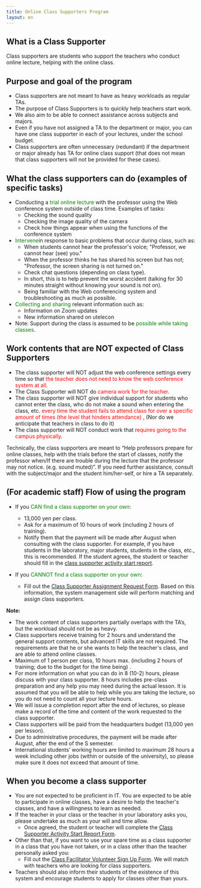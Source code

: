 ```yaml
---
title: Online Class Supporters Program
layout: en
---
```


What is a Class Supporter
---------------------------

Class supporters are students who support the teachers who conduct online lecture, helping with the online class.

Purpose and goal of the program
---------------------------

* Class supporters are not meant to have as heavy workloads as regular TAs.
* The purpose of Class Supporters is to quickly help teachers start work. 
* We also aim to be able to connect assistance across subjects and majors.
* Even if you have not assigned a TA to the department or major, you can have one class supporter in each of your lectures, under the school budget.
* Class supporters are often unnecessary (redundant) if the department or major already has TA for online class support (that does not mean that class supporters will not be provided for these cases).

What the class supporters can do (examples of specific tasks)
---------------------------

* Conducting a <font color="green">trial online lecture </font> with the professor using the Web conference system outside of class time. Examples of tasks:
  * Checking the sound quality
  * Checking the image quality of the camera
  * Check how things appear when using the functions of the conference system
* <font color="green">Intervene</font>in response to basic problems that occur during class, such as:
  * When students cannot hear the professor's voice; "Professor, we cannot hear (see) you."
  * When the professor thinks he has shared his screen but has not; "Professor, the screen sharing is not turned on."
  * Check chat questions (depending on class type).
  * In short, this is to help prevent the worst accident (talking for 30 minutes straight without knowing your sound is not on).
  * Being familiar with the Web conferencing system and troubleshooting as much as possible.
* <font color="green">Collecting and sharing </font>relevant information such as:
  * Information on Zoom updates
  * New information shared on utelecon
* Note: Support during the class is assumed to be <font color="green">possible while taking classes</font>.

Work contents that are NOT expected of Class Supporters
---------------------------

* The class supporter will NOT adjust the web conference settings every time so that <font color="red">the teacher does not need to know the web conference system at all</font>.
* The Class Supporter will NOT do <font color="red"> camera work for the teacher</font>.
* The class supporter will NOT give  individual support for students who cannot enter the class, who do not make a sound when entering the class, etc. <font color="red"> every time the student fails to attend class for over a specific amount of times (the level that hinders attendance) </font>, (Nor do we anticipate that teachers in class to do it)
* The class supporter will NOT conduct work that<font color="red"> requires going to the campus physically</font>.


Technically, the class supporters are meant to “Help professors prepare for online classes, help with the trials before the start of classes, notify the professor when/If there are trouble during the lecture that the professor may not notice. (e.g. sound muted)”. If you need further assistance, consult with the subject/major and the student him/her-self, or hire a TA separately.

(For academic staff) Flow of using the program
---------------------------

* If you <font color="green">CAN find a class supporter on your own</font>:
  * 13,000 yen per class.  
  * Ask for a maximum of 10 hours of work (including 2 hours of training).
  * Notify them that the payment will be made after August when consulting with the class supporter. For example, if you have students in the laboratory, major students, students in the class, etc., this is recommended. If the student agrees, the student or teacher should fill in the  <a href="https://tinyurl.com/ugrxm4r" target="_blank">class supporter activity start report</a>.

* If you <font color="green">CANNOT find a class supporter on your own</font>:
  * Fill out the <a href="https://tinyurl.com/rcu2lgz" target="_blank">Class Supporter Assignment Request Form</a>. Based on this information, the system management side will perform matching and assign class supporters.
 
**Note:**

* The work content of class supporters partially overlaps with the TA’s, but the workload should not be as heavy.
* Class supporters receive training for 2 hours and understand the general support contents, but advanced IT skills are not required. The requirements are that he or she wants to help the teacher's class, and are able to attend online classes.
* Maximum of 1 person per class, 10 hours max. (including 2 hours of training; due to the budget for the time being) .
* For more information on what you can do in 8 (10-2) hours, please discuss with your class supporter. 8 hours includes pre-class preparation and any help you may need during the actual lesson. It is assumed that you will be able to help while you are taking the lecture, so you do not need to count all your lecture hours.
* We will issue a completion report after the end of lectures, so please make a record of the time and content of the work requested to the class supporter.
* Class supporters will be paid from the headquarters budget (13,000 yen per lesson).
* Due to administrative procedures, the payment will be made after August, after the end of the S semester.
* International students’ working hours are limited to maximum 28 hours a week including other jobs (within or outside of the university), so please make sure it does not exceed that amount of time.

When you become a class supporter
---------------------------------------------
* You are not expected to be proficient in IT. You are expected to be able to participate in online classes, have a desire to help the teacher's classes, and have a willingness to learn as needed.
* If the teacher in your class or the teacher in your laboratory asks you, please undertake as much as your will and time allow.
  * Once agreed, the student or teacher will complete the <a href="https://tinyurl.com/ugrxm4r" target="_blank">Class Supporter Activity Start Report Form</a>.
* Other than that, if you want to use your spare time as a class supporter in a class that you have not taken, or in a class other than the teacher personally asked you:
  * Fill out the <a href="https://tinyurl.com/vob4dzp">Class Facilitator Volunteer Sign Up Form</a>. We will match with teachers who are looking for class supporters.
* Teachers should also inform their students of the existence of this system and encourage students to apply for classes other than yours.


